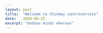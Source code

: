 ```yaml
---
layout: post
title:  "Welcome to Chinmoy controversies"
date:   2020-06-25
excerpt: "bodies minds whereas"
---
```

